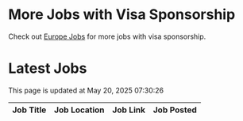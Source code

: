 # More Jobs with Visa Sponsorship

Check out [Europe Jobs](https://github.com/sureshparimi/europejobs#latest-jobs) for more jobs with visa sponsorship.

# Latest Jobs

This page is updated at May 20, 2025 07:30:26

| Job Title | Job Location | Job Link | Job Posted |
| --- | --- | --- | --- |
